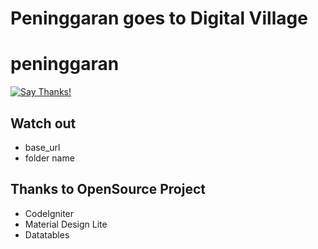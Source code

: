 # Peninggaran goes to Digital Village

# peninggaran
[![Say Thanks!](https://img.shields.io/badge/Say%20Thanks-!-1EAEDB.svg)](https://saythanks.io/to/januridp)

## Watch out
- base_url
- folder name

## Thanks to OpenSource Project
- CodeIgniter
- Material Design Lite
- Datatables

